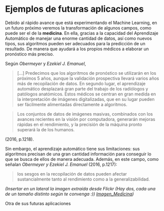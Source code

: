 # Ejemplos de futuras aplicaciones

Debido al rápido avance que está experimentando el Machine Learning, en un futuro próximo veremos la transformación de algunos campos, como puede ser el de la **medicina**. En ella, gracias a la capacidad del Aprendizaje Automático de manejar una enorme cantidad de datos, así como nuevos tipos, sus algoritmos pueden ser adecuados para la predicción de un resultado. De manera que ayudará a los propios médicos a elaborar un pronóstico más preciso.

Según *Obermeyer* y *Ezekiel J. Emanuel*, 
>[...] Predecimos que los algoritmos de pronóstico se utilizarán en los próximos 5 años, aunque la validación prospectiva llevará varios años más de recopilación de datos. En segundo lugar, el aprendizaje automático desplazará gran parte del trabajo de los radiólogos y patólogos anatómicos. Estos médicos se centran en gran medida en la interpretación de imágenes digitalizadas, que en su lugar pueden ser fácilmente alimentadas directamente a algoritmos.

> Los conjuntos de datos de imágenes masivas, combinados con los avances recientes en la visión por computadora, generarán mejoras rápidas en el rendimiento, y la precisión de la máquina pronto superará la de los humanos. 

(2016, p.1218).

Sin embargo, el aprendizaje automático tiene sus limitaciones: sus algoritmos precisan de una gran cantidad información para conseguir lo que se busca de ellos de manera adecuada. Además, en este campo, como señalan *Obermeyer y Ezekiel J. Emanuel* (2016, p.1217):

>los sesgos en la recopilación de datos pueden afectar sustancialmente tanto al rendimiento como a la generalizabilidad.

*(Insertar en un lateral la imagen extraída desde Flickr (Hay dos, cada una de un tamaño distinto según te convenga :)) [Imagen_Medicina](https://drive.google.com/drive/u/1/folders/1NZqhluWW6xBl1O3JJ7HCnOhp6EkBl1P0))*

Otra de sus futuras aplicaciones 












